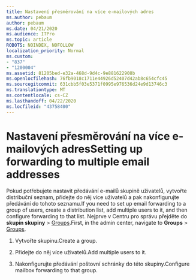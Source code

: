 ```yaml
---
title: Nastavení přesměrování na více e-mailových adres
ms.author: pebaum
author: pebaum
ms.date: 04/21/2020
ms.audience: ITPro
ms.topic: article
ROBOTS: NOINDEX, NOFOLLOW
localization_priority: Normal
ms.custom:
- "837"
- "1200004"
ms.assetid: 81205bed-e32a-468d-9d4c-9e881622908b
ms.openlocfilehash: 76fb9018c1711e44926d52407d42ab8c654cfc45
ms.sourcegitcommit: 631cbb5f03e5371f0995e976536d24e9d13746c3
ms.translationtype: MT
ms.contentlocale: cs-CZ
ms.lasthandoff: 04/22/2020
ms.locfileid: "43758400"
---
```

# <a name="setting-up-forwarding-to-multiple-email-addresses"></a><span data-ttu-id="80ec4-102">Nastavení přesměrování na více e-mailových adres</span><span class="sxs-lookup"><span data-stu-id="80ec4-102">Setting up forwarding to multiple email addresses</span></span>

<span data-ttu-id="80ec4-103">Pokud potřebujete nastavit předávání e-mailů skupině uživatelů, vytvořte distribuční seznam, přidejte do něj více uživatelů a pak nakonfigurujte předávání do tohoto seznamu.</span><span class="sxs-lookup"><span data-stu-id="80ec4-103">If you need to set up email forwarding to a group of users, create a distribution list, add multiple users to it, and then configure forwarding to that list.</span></span> <span data-ttu-id="80ec4-104">Nejprve v Centru pro správu přejděte do **skupin skupiny** > [Groups](https://portal.office.com/adminportal/home#/groups).</span><span class="sxs-lookup"><span data-stu-id="80ec4-104">First, in the admin center, navigate to **Groups** > [Groups](https://portal.office.com/adminportal/home#/groups).</span></span>
  
1. <span data-ttu-id="80ec4-105">Vytvořte skupinu.</span><span class="sxs-lookup"><span data-stu-id="80ec4-105">Create a group.</span></span>

2. <span data-ttu-id="80ec4-106">Přidejte do něj více uživatelů.</span><span class="sxs-lookup"><span data-stu-id="80ec4-106">Add multiple users to it.</span></span>

3. <span data-ttu-id="80ec4-107">Nakonfigurujte předávání poštovní schránky do této skupiny.</span><span class="sxs-lookup"><span data-stu-id="80ec4-107">Configure mailbox forwarding to that group.</span></span>
